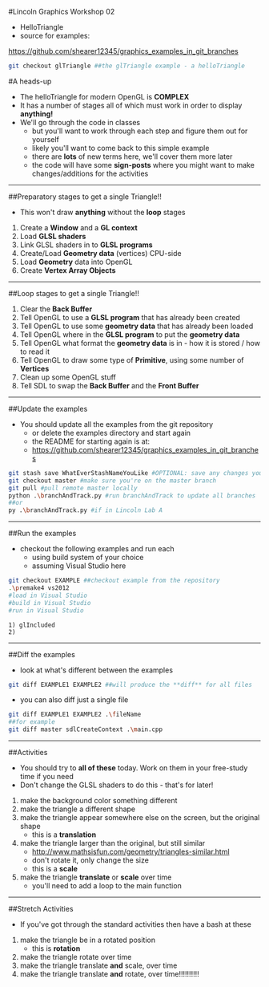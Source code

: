 #Lincoln Graphics Workshop 02

- HelloTriangle
- source for examples:

https://github.com/shearer12345/graphics_examples_in_git_branches

```bash
git checkout glTriangle ##the glTriangle example - a helloTriangle
```

#A heads-up

- The helloTriangle for modern OpenGL is **COMPLEX**
- It has a number of stages all of which must work in order to display **anything!**
- We'll go through the code in classes
    - but you'll want to work through each step and figure them out for yourself
    - likely you'll want to come back to this simple example
    - there are **lots** of new terms here, we'll cover them more later
    - the code will have some **sign-posts** where you might want to make changes/additions for the activities

---

##Preparatory stages to get a single Triangle!!

- This won't draw **anything** without the **loop** stages

1) Create a **Window** and a **GL context**
2) Load **GLSL shaders**
3) Link GLSL shaders in to **GLSL programs**
4) Create/Load **Geometry data** (vertices) CPU-side
5) Load **Geometry** data into OpenGL
6) Create **Vertex Array Objects**

---

##Loop stages to get a single Triangle!!

1) Clear the **Back Buffer**
2) Tell OpenGL to use a **GLSL program** that has already been created
3) Tell OpenGL to use some **geometry data** that has already been loaded
4) Tell OpenGL where in the **GLSL program** to put the **geometry data**
5) Tell OpenGL what format the **geometry data** is in - how it is stored / how to read it
6) Tell OpenGL to draw some type of **Primitive**, using some number of **Vertices**
7) Clean up some OpenGL stuff
8) Tell SDL to swap the **Back Buffer** and the **Front Buffer**

---

##Update the examples

- You should update all the examples from the git repository
    - or delete the examples directory and start again
    - the README for starting again is at:
    - https://github.com/shearer12345/graphics_examples_in_git_branches

```bash
git stash save WhatEverStashNameYouLike #OPTIONAL: save any changes you may have made
git checkout master #make sure you're on the master branch
git pull #pull remote master locally
python .\branchAndTrack.py #run branchAndTrack to update all branches
##or
py .\branchAndTrack.py #if in Lincoln Lab A
```

---

##Run the examples

- checkout the following examples and run each
    - using build system of your choice
    - assuming Visual Studio here
```bash
git checkout EXAMPLE ##checkout example from the repository
.\premake4 vs2012
#load in Visual Studio
#build in Visual Studio
#run in Visual Studio
```
    1) glIncluded
    2)

---

##Diff the examples

- look at what's different between the examples
```bash
git diff EXAMPLE1 EXAMPLE2 ##will produce the **diff** for all files
```
- you can also diff just a single file
```bash
git diff EXAMPLE1 EXAMPLE2 .\fileName
##for example
git diff master sdlCreateContext .\main.cpp
```

---

##Activities

- You should try to **all of these** today. Work on them in your free-study time if you need
- Don't change the GLSL shaders to do this - that's for later!

1) make the background color something different
2) make the triangle a different shape
3) make the triangle appear somewhere else on the screen, but the original shape
    - this is a **translation**
4) make the triangle larger than the original, but still similar
    - http://www.mathsisfun.com/geometry/triangles-similar.html
    - don't rotate it, only change the size
    - this is a **scale**
5) make the triangle **translate** or **scale** over time
    - you'll need to add a loop to the main function

---

##Stretch Activities

- If you've got through the standard activities then have a bash at these

1) make the triangle be in a rotated position
    - this is **rotation**
2) make the triangle rotate over time
3) make the triangle translate **and** scale, over time
4) make the triangle translate **and** rotate, over time!!!!!!!!!!
